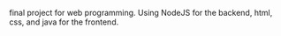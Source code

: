 final project for web programming. Using NodeJS for the backend, html, css, and java for the frontend.
